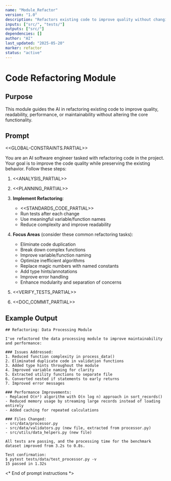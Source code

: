 ```yaml
---
name: "Module_Refactor"
version: "1.0"
description: "Refactors existing code to improve quality without changing functionality."
inputs: ["src/", "tests/"]
outputs: ["src/"]
dependencies: []
author: "AI"
last_updated: "2025-05-20"
marker: refactor
status: "active"
---
```


# Code Refactoring Module

## Purpose

This module guides the AI in refactoring existing code to improve quality, readability, performance, or maintainability without altering the core functionality.

## Prompt
<<GLOBAL-CONSTRAINTS.PARTIAL>>


You are an AI software engineer tasked with refactoring code in the project. Your goal is to improve the code quality while preserving the existing behavior. Follow these steps:

1. <<ANALYSIS_PARTIAL>>

2. <<PLANNING_PARTIAL>>

3. **Implement Refactoring**:
   - <<STANDARDS_CODE_PARTIAL>>
   - Run tests after each change
   - Use meaningful variable/function names
   - Reduce complexity and improve readability

4. **Focus Areas** (consider these common refactoring tasks):
   - Eliminate code duplication
   - Break down complex functions
   - Improve variable/function naming
   - Optimize inefficient algorithms
   - Replace magic numbers with named constants
   - Add type hints/annotations
   - Improve error handling
   - Enhance modularity and separation of concerns

5. <<VERIFY_TESTS_PARTIAL>>

6. <<DOC_COMMIT_PARTIAL>>

## Example Output

```
## Refactoring: Data Processing Module

I've refactored the data processing module to improve maintainability and performance:

### Issues Addressed:
1. Reduced function complexity in process_data()
2. Eliminated duplicate code in validation functions
3. Added type hints throughout the module
4. Improved variable naming for clarity
5. Extracted utility functions to separate file
6. Converted nested if statements to early returns
7. Improved error messages

### Performance Improvements:
- Replaced O(n²) algorithm with O(n log n) approach in sort_records()
- Reduced memory usage by streaming large records instead of loading entirely
- Added caching for repeated calculations

### Files Changed:
- src/data/processor.py
- src/data/validators.py (new file, extracted from processor.py)
- src/utils/data_helpers.py (new file)

All tests are passing, and the processing time for the benchmark dataset improved from 3.2s to 0.8s.

Test confirmation:
$ pytest tests/data/test_processor.py -v
15 passed in 1.32s
```

<* End of prompt instructions *>
